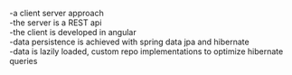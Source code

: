 -a client server approach\
-the server is a REST api\
-the client is developed in angular\
-data persistence is achieved with spring data jpa and hibernate\
-data is lazily loaded, custom repo implementations to optimize hibernate queries
